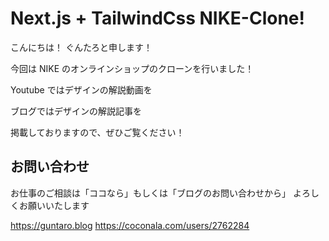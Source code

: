 # Next.js + TailwindCss NIKE-Clone!

こんにちは！
ぐんたろと申します！

今回は NIKE のオンラインショップのクローンを行いました！

Youtube ではデザインの解説動画を

ブログではデザインの解説記事を

掲載しておりますので、ぜひご覧ください！

## お問い合わせ

お仕事のご相談は「ココなら」もしくは「ブログのお問い合わせから」
よろしくお願いいたします

https://guntaro.blog
https://coconala.com/users/2762284
